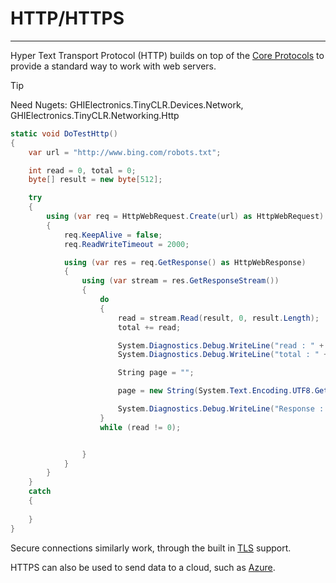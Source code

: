 # HTTP/HTTPS
---
Hyper Text Transport Protocol (HTTP) builds on top of the [Core Protocols](core-protocols.md) to provide a standard way to work with web servers.

>[!TIP]
>Need Nugets: GHIElectronics.TinyCLR.Devices.Network, GHIElectronics.TinyCLR.Networking.Http

```csharp
static void DoTestHttp()
{
    var url = "http://www.bing.com/robots.txt";

    int read = 0, total = 0;
    byte[] result = new byte[512];

    try
    {
        using (var req = HttpWebRequest.Create(url) as HttpWebRequest)
        {
            req.KeepAlive = false;                    
            req.ReadWriteTimeout = 2000;

            using (var res = req.GetResponse() as HttpWebResponse)
            {
                using (var stream = res.GetResponseStream())
                {
                    do
                    {
                        read = stream.Read(result, 0, result.Length);
                        total += read;

                        System.Diagnostics.Debug.WriteLine("read : " + read);
                        System.Diagnostics.Debug.WriteLine("total : " + total);

                        String page = "";

                        page = new String(System.Text.Encoding.UTF8.GetChars(result, 0, read));

                        System.Diagnostics.Debug.WriteLine("Response : " + page);
                    }
                    while (read != 0);


                }
            }
        }  
    }
    catch
    {
                
    }
}

```

Secure connections similarly work, through the built in [TLS](tls.md) support.

HTTPS can also be used to send data to a cloud, such as [Azure](azure.md).

